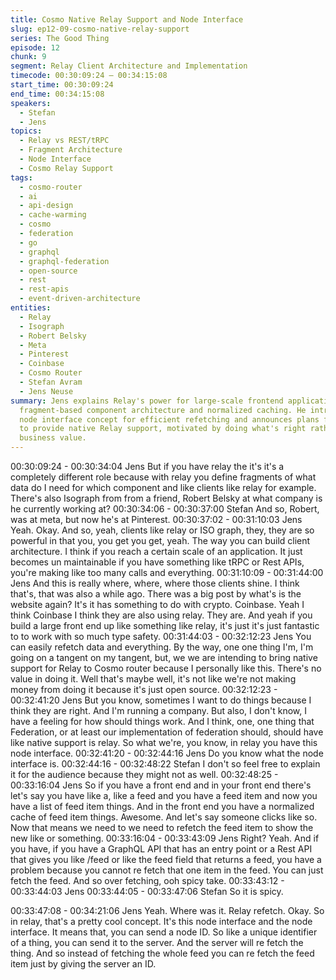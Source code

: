 ```yaml
---
title: Cosmo Native Relay Support and Node Interface
slug: ep12-09-cosmo-native-relay-support
series: The Good Thing
episode: 12
chunk: 9
segment: Relay Client Architecture and Implementation
timecode: 00:30:09:24 – 00:34:15:08
start_time: 00:30:09:24
end_time: 00:34:15:08
speakers:
  - Stefan
  - Jens
topics:
  - Relay vs REST/tRPC
  - Fragment Architecture
  - Node Interface
  - Cosmo Relay Support
tags:
  - cosmo-router
  - ai
  - api-design
  - cache-warming
  - cosmo
  - federation
  - go
  - graphql
  - graphql-federation
  - open-source
  - rest
  - rest-apis
  - event-driven-architecture
entities:
  - Relay
  - Isograph
  - Robert Belsky
  - Meta
  - Pinterest
  - Coinbase
  - Cosmo Router
  - Stefan Avram
  - Jens Neuse
summary: Jens explains Relay's power for large-scale frontend applications through
  fragment-based component architecture and normalized caching. He introduces the
  node interface concept for efficient refetching and announces plans for Cosmo Router
  to provide native Relay support, motivated by doing what's right rather than pure
  business value.
---
```


00:30:09:24 - 00:30:34:04
Jens
But if you have relay the it's it's a completely different role because with relay you define
fragments of what data do I need for which component and like clients like relay for example.
There's also Isograph from from a friend, Robert Belsky at what company is he currently
working at?
00:30:34:06 - 00:30:37:00
Stefan
And so, Robert, was at meta, but now he's at Pinterest.
00:30:37:02 - 00:31:10:03
Jens
Yeah. Okay. And so, yeah, clients like relay or ISO graph, they, they are so powerful in that you,
you get you get, yeah. The way you can build client architecture. I think if you reach a certain
scale of an application. It just becomes un maintainable if you have something like tRPC or Rest
APIs, you're making like too many calls and everything.
00:31:10:09 - 00:31:44:00
Jens
And this is really where, where, where those clients shine. I think that's, that was also a while
ago. There was a big post by what's is the website again? It's it has something to do with crypto.
Coinbase. Yeah I think Coinbase I think they are also using relay. They are. And yeah if you
build a large front end up like something like relay, it's just it's just fantastic to to work with so
much type safety.
00:31:44:03 - 00:32:12:23
Jens
You can easily refetch data and everything. By the way, one one thing I'm, I'm going on a
tangent on my tangent, but, we we are intending to bring native support for Relay to Cosmo
router because I personally like this. There's no value in doing it. Well that's maybe well, it's not
like we're not making money from doing it because it's just open source.
00:32:12:23 - 00:32:41:20
Jens
But you know, sometimes I want to do things because I think they are right. And I'm running a
company. But also, I don't know, I have a feeling for how should things work. And I think, one,
one thing that Federation, or at least our implementation of federation should, should have like
native support is relay. So what we're, you know, in relay you have this node interface.
00:32:41:20 - 00:32:44:16
Jens
Do you know what the node interface is.
00:32:44:16 - 00:32:48:22
Stefan
I don't so feel free to explain it for the audience because they might not as well.
00:32:48:25 - 00:33:16:04
Jens
So if you have a front end and in your front end there's let's say you have like a, like a feed and
you have a feed item and now you have a list of feed item things. And in the front end you have
a normalized cache of feed item things. Awesome. And let's say someone clicks like so. Now
that means we need to we need to refetch the feed item to show the new like or something.
00:33:16:04 - 00:33:43:09
Jens
Right? Yeah. And if you have, if you have a GraphQL API that has an entry point or a Rest API
that gives you like /feed or like the feed field that returns a feed, you have a problem because
you cannot re fetch that one item in the feed. You can just fetch the feed. And so over fetching,
ooh spicy take.
00:33:43:12 - 00:33:44:03
Jens
00:33:44:05 - 00:33:47:06
Stefan
So it is spicy.

00:33:47:08 - 00:34:21:06
Jens
Yeah. Where was it. Relay refetch. Okay. So in relay, that's a pretty cool concept. It's this node
interface and the node interface. It means that, you can send a node ID. So like a unique
identifier of a thing, you can send it to the server. And the server will re fetch the thing. And so
instead of fetching the whole feed you can re fetch the feed item just by giving the server an ID.